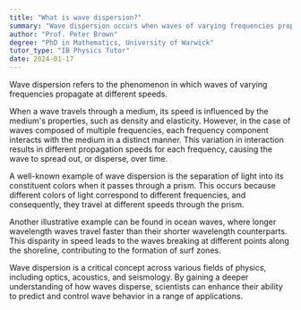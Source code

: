```yaml
---
title: "What is wave dispersion?"
summary: "Wave dispersion occurs when waves of varying frequencies propagate at different velocities, leading to the separation of wave components over time and distance."
author: "Prof. Peter Brown"
degree: "PhD in Mathematics, University of Warwick"
tutor_type: "IB Physics Tutor"
date: 2024-01-17
---
```


Wave dispersion refers to the phenomenon in which waves of varying frequencies propagate at different speeds.

When a wave travels through a medium, its speed is influenced by the medium's properties, such as density and elasticity. However, in the case of waves composed of multiple frequencies, each frequency component interacts with the medium in a distinct manner. This variation in interaction results in different propagation speeds for each frequency, causing the wave to spread out, or disperse, over time.

A well-known example of wave dispersion is the separation of light into its constituent colors when it passes through a prism. This occurs because different colors of light correspond to different frequencies, and consequently, they travel at different speeds through the prism.

Another illustrative example can be found in ocean waves, where longer wavelength waves travel faster than their shorter wavelength counterparts. This disparity in speed leads to the waves breaking at different points along the shoreline, contributing to the formation of surf zones.

Wave dispersion is a critical concept across various fields of physics, including optics, acoustics, and seismology. By gaining a deeper understanding of how waves disperse, scientists can enhance their ability to predict and control wave behavior in a range of applications.
    